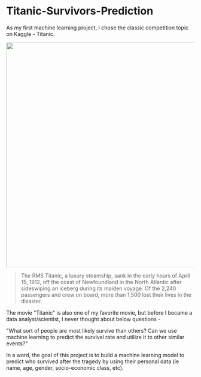 # Titanic-Survivors-Prediction
As my first machine learning project, I chose the classic competition topic on Kaggle - Titanic.


<img src="https://static.timesofisrael.com/atlantajewishtimes/uploads/2022/03/DT6RD9.jpg" width="600">

> The RMS Titanic, a luxury steamship, sank in the early hours of April 15, 1912, off the coast of Newfoundland in the North Atlantic after sideswiping an iceberg during its maiden voyage. Of the 2,240 passengers and crew on board, more than 1,500 lost their lives in the disaster.

The movie "Titanic" is also one of my favorite movie, but before I became a data analyst/scientist, I never thought about below questions - 

"What sort of people are most likely survive than others? Can we use machine learning to predict the survival rate and utilize it to other similar events?"

In a word, the goal of this project is to build a machine learning model to predict who survived after the tragedy by using their personal data (ie name, age, gender, socio-economic class, etc).
